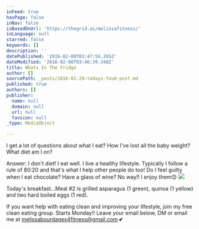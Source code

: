 ```yaml
---
inFeed: true
hasPage: false
inNav: false
isBasedOnUrl: 'https://thegrid.ai/melissafitness/'
inLanguage: null
starred: false
keywords: []
description: ''
datePublished: '2016-02-08T03:47:56.265Z'
dateModified: '2016-02-08T03:46:39.348Z'
title: Whats In The Fridge
author: []
sourcePath: _posts/2016-01-29-todays-food-post.md
published: true
authors: []
publisher:
  name: null
  domain: null
  url: null
  favicon: null
_type: MediaObject

---
```

I get a lot of questions about what I eat? How I've lost all the baby weight? What diet am I on?

Answer: I don't diet! I eat well. I live a healthy lifestyle. Typically I follow a rule of 80:20 and that's what I help other people do too!
Do I feel guilty when I eat chocolate? Have a glass of wine? No way!! I enjoy them😊 ![](https://s3-us-west-2.amazonaws.com/the-grid-img/p/5d41a03a86a9bb2c062a5cd4b53c85e2ba0c7359.jpg)

Today's breakfast...Meal \#2 is grilled asparagus (1 green), quinoa (1 yellow) and two hard boiled eggs (1 red). 

If you want help with eating clean and improving your lifestyle, join my free clean eating group. Starts Monday!! Leave your email below, DM or email me at melissabourdages4fitness@gmail.com 💕